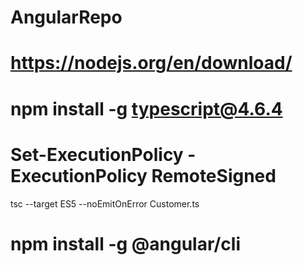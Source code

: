 # AngularRepo

# https://nodejs.org/en/download/

# npm install -g typescript@4.6.4

# Set-ExecutionPolicy -ExecutionPolicy RemoteSigned

 tsc --target ES5 --noEmitOnError Customer.ts

# npm install -g @angular/cli